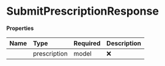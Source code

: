 # SubmitPrescriptionResponse



**Properties**

| Name | Type | Required | Description |
| :-------- | :----------| :----------| :----------|
    | prescription | model | ❌ |  |




<!-- This file was generated by liblab | https://liblab.com/ -->